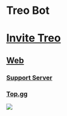 # Treo Bot
# [Invite Treo](https://discord.com/api/oauth2/authorize?client_id=1016392200516550736&permissions=257698417728&scope=bot%20applications.commands)
## [Web](https://treoinv.tk)
### [Support Server](https://discord.gg/Y457mstEDz)
### [Top.gg](https://top.gg/bot/1016392200516550736)
<a href="https://top.gg/bot/1016392200516550736">
  <img src="https://top.gg/api/widget/1016392200516550736.svg">
</a>
